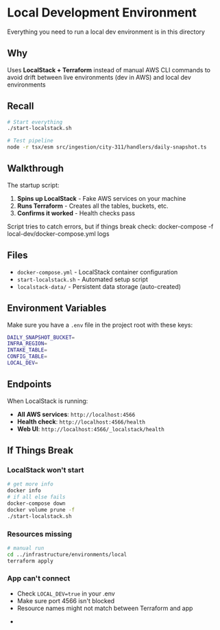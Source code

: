 # Local Development Environment

Everything you need to run a local dev environment is in this directory

## Why

Uses **LocalStack + Terraform** instead of manual AWS CLI commands to avoid drift between live environments (dev in AWS) and local dev environments

## Recall

```bash
# Start everything
./start-localstack.sh

# Test pipeline
node -r tsx/esm src/ingestion/city-311/handlers/daily-snapshot.ts
```

## Walkthrough

The startup script:

1. **Spins up LocalStack** - Fake AWS services on your machine
2. **Runs Terraform** - Creates all the tables, buckets, etc.
3. **Confirms it worked** - Health checks pass

Script tries to catch errors, but if things break check:
docker-compose -f local-dev/docker-compose.yml logs

## Files

- `docker-compose.yml` - LocalStack container configuration
- `start-localstack.sh` - Automated setup script
- `localstack-data/` - Persistent data storage (auto-created)

## Environment Variables

Make sure you have a `.env` file in the project root with these keys:

```bash
DAILY_SNAPSHOT_BUCKET=
INFRA_REGION=
INTAKE_TABLE=
CONFIG_TABLE=
LOCAL_DEV=
```

## Endpoints

When LocalStack is running:

- **All AWS services**: `http://localhost:4566`
- **Health check**: `http://localhost:4566/health`
- **Web UI**: `http://localhost:4566/_localstack/health`

## If Things Break

### LocalStack won't start

```bash
# get more info
docker info
# if all else fails
docker-compose down
docker volume prune -f
./start-localstack.sh
```

### Resources missing

```bash
# manual run
cd ../infrastructure/environments/local
terraform apply
```

### App can't connect

- Check `LOCAL_DEV=true` in your .env
- Make sure port 4566 isn't blocked
- Resource names might not match between Terraform and app

*
